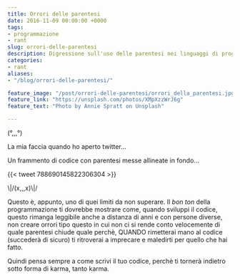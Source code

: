 ```yaml
---
title: Orrori delle parentesi
date: 2016-11-09 00:00:00 +0000
tags:
- programmazione
- rant
slug: orrori-delle-parentesi
description: Digressione sull'uso delle parentesi nei linguaggi di programmazione
categories:
- rant
aliases:
- "/blog/orrori-delle-parentesi/"

feature_image: "/post/orrori-delle-parentesi/orrori_della_parentesi.jpg"
feature_link: "https://unsplash.com/photos/XMpXzzWrJ6g"
feature_text: "Photo by Annie Spratt on Unsplash"

---
```

(°,,,°)

La mia faccia quando ho aperto twitter...

Un frammento di codice con parentesi messe allineate in fondo...

<!--more-->

{{< tweet 788690145822306304 >}}

\\|/(x,,,x)\\|/

Questo è, appunto, uno di quei limiti da non superare. Il *bon ton*
della programmazione ti dovrebbe mostrare come, quando sviluppi il
codice, questo rimanga leggibile anche a distanza di anni e con persone
diverse, non creare orrori tipo questo in cui non ci si rende conto
velocemente di quale parentesi chiude quale perchè, QUANDO rimetterai
mano al codice (succederà di sicuro) ti ritroverai a imprecare e
maledirti per quello che hai fatto.

Quindi pensa sempre a come scrivi il tuo codice, perchè ti tornerà
indietro sotto forma di karma, tanto karma.
